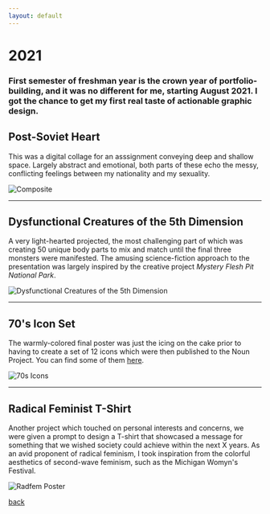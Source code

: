 ```yaml
---
layout: default
---
```


# 2021

### First semester of freshman year is the crown year of portfolio-building, and it was no different for me, starting August 2021. I got the chance to get my first real taste of actionable graphic design.

## Post-Soviet Heart
This was a digital collage for an asssignment conveying deep and shallow space. Largely abstract and emotional, both parts of these echo the messy, conflicting feelings between my nationality and my sexuality.

![Composite](https://i.imgur.com/KFa4rqo.jpg)

* * *

## Dysfunctional Creatures of the 5th Dimension
A very light-hearted projected, the most challenging part of which was creating 50 unique body parts to mix and match until the final three monsters were manifested. The amusing science-fiction approach to the presentation was largely inspired by the creative project _Mystery Flesh Pit National Park_.

![Dysfunctional Creatures of the 5th Dimension](https://i.imgur.com/bL9oOwk.jpg)

* * *

## 70's Icon Set
The warmly-colored final poster was just the icing on the cake prior to having to create a set of 12 icons which were then published to the Noun Project. You can find some of them [here](https://thenounproject.com/ulianachem2021/).

![70s Icons](https://i.imgur.com/zl4NlhK.png)

* * *

## Radical Feminist T-Shirt
Another project which touched on personal interests and concerns, we were given a prompt to design a T-shirt that showcased a message for something that we wished society could achieve within the next X years. As an avid proponent of radical feminism, I took inspiration from the colorful aesthetics of second-wave feminism, such as the Michigan Womyn's Festival.

![Radfem Poster](https://i.imgur.com/byxO5Zj.jpg)

[back](./)

